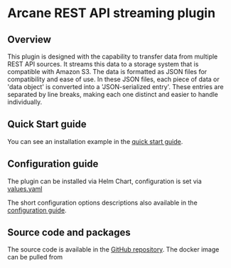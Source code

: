 # Arcane REST API streaming plugin

## Overview

This plugin is designed with the capability to transfer data from multiple REST API sources.
It streams this data to a storage system that is compatible with Amazon S3. The data is formatted as JSON files for
compatibility and ease of use. In these JSON files, each piece of data or 'data object' is converted into a
'JSON-serialized entry'. These entries are separated by line breaks, making each one distinct and easier to handle
individually.


## Quick Start guide

You can see an installation example in the [quick start guide](../arcane-rest-api-main/docs/quickstart.html).

## Configuration guide
The plugin can be installed via Helm Chart, configuration is set via
[values.yaml](https://github.com/SneaksAndData/arcane-stream-rest-api/blob/main/.helm/values.yaml)

The short configuration options descriptions also available in the
[configuration guide](../arcane-rest-api-main/docs/configuration.html).


## Source code and packages

The source code is available in the [GitHub repository](https://github.com/SneaksAndData/arcane-stream-rest-api).
The docker image can be pulled from 
